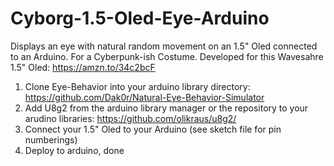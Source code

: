 # Cyborg-1.5-Oled-Eye-Arduino
Displays an eye with natural random movement on an 1.5" Oled connected to an Arduino. For a Cyberpunk-ish Costume.
Developed for this Wavesahre 1.5" Oled: https://amzn.to/34c2bcF

1. Clone Eye-Behavior into your arduino library directory: https://github.com/Dak0r/Natural-Eye-Behavior-Simulator
2. Add U8g2 from the arduino library manager or the repository to your arudino libraries: https://github.com/olikraus/u8g2/
3. Connect your 1.5" Oled to your Arduino (see sketch file for pin numberings)
4. Deploy to arduino, done
